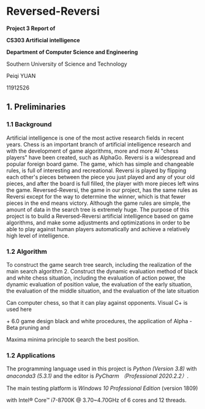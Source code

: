 # Reversed-Reversi

**Project 3 Report of**

**CS303 Artificial intelligence**

**Department of Computer Science and Engineering**

Southern University of Science and Technology

Peiqi YUAN

11912526

## **1. Preliminaries**

### 1.1 Background

Artificial intelligence is one of the most active research fields in recent years. Chess is an important branch of artificial intelligence research and with the development of game algorithms, more and more AI "chess players" have been created, such as AlphaGo. Reversi is a widespread and popular foreign board game. The game, which has simple and changeable rules, is full of interesting and recreational. Reversi is played by flipping each other's pieces between the piece you just played and any of your old pieces, and after the board is full filled, the player with more pieces left wins the game. Reversed-Reversi, the game in our project, has the same rules as Reversi except for the way to determine the winner, which is that fewer pieces in the end means victory. Although the game rules are simple, the amount of data in the search tree is extremely huge. The purpose of this project is to build a Reversed-Reversi artificial intelligence based on game algorithms, and make some adjustments and optimizations in order to be able to play against human players automatically and achieve a relatively high level of intelligence.

### 1.2 Algorithm

To construct the game search tree search, including the realization of the main search algorithm 2. Construct the dynamic evaluation method of black and white chess situation, including the evaluation of action power, the dynamic evaluation of position value, the evaluation of the early situation, the evaluation of the middle situation, and the evaluation of the late situation

Can computer chess, so that it can play against opponents. Visual C+ is used here

\+ 6.0 game design black and white procedures, the application of Alpha - Beta pruning and

Maxima minima principle to search the best position.

### 1.2 Applications

The programming language used in this project is *Python* *(Version 3.8)* with *anaconda3 (5.3.1)* and the editor is *PyCharm （Professional 2020.2.2）*.

The main testing platform is *Windows 10 Professional Edition* (version 1809) 

with Intel® Core™ i7-8700K @ 3.70~4.70GHz of 6 cores and 12 threads.

